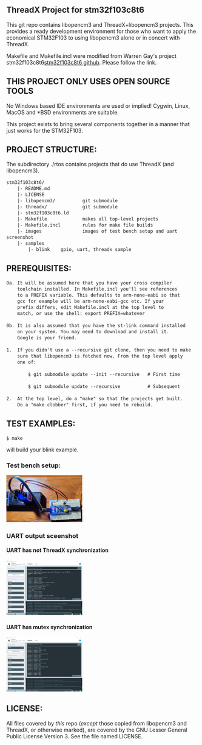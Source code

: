 ## ThreadX Project for stm32f103c8t6

This git repo contains libopencm3 and ThreadX+libopencm3 projects.
This provides a ready development environment for those who want to
apply the economical STM32F103 to using libopencm3 alone or in
concert with ThreadX.

Makefile and Makefile.incl were modified from Warren Gay's project stm32f103c8t6[stm32f103c8t6 github](https://github.com/ve3wwg/stm32f103c8t6). Please follow the link.

## THIS PROJECT ONLY USES OPEN SOURCE TOOLS

No Windows based IDE environments are used or implied! Cygwin, Linux,
MacOS and \*BSD environments are suitable.

This project exists to bring several components together in a manner
that just works for the STM32F103.

## PROJECT STRUCTURE:

The subdirectory ./rtos contains projects that do use ThreadX (and
libopencm3).

    stm32f103c8t6/
        |- README.md
        |- LICENSE
        |- libopencm3/          git submodule
        |- threadx/             git submodule
        |- stm32f103c8t6.ld
        |- Makefile             makes all top-level projects
        |- Makefile.incl        rules for make file builds
        |- images               images of test bench setup and uart screenshot
        |- samples
            |- blink    gpio, uart, threadx sample

## PREREQUISITES:

    0a. It will be assumed here that you have your cross compiler
        toolchain installed. In Makefile.incl you'll see references
        to a PREFIX variable. This defaults to arm-none-eabi so that
        gcc for example will be arm-none-eabi-gcc etc. If your
        prefix differs, edit Makefile.incl at the top level to
        match, or use the shell: export PREFIX=whatever

    0b. It is also assumed that you have the st-link command installed
        on your system. You may need to download and install it.
        Google is your friend.

    1.  If you didn't use a --recursive git clone, then you need to make
        sure that libopencm3 is fetched now. From the top level apply
        one of:

            $ git submodule update --init --recursive   # First time

            $ git submodule update --recursive          # Subsequent

    2.  At the top level, do a "make" so that the projects get built.
        Do a "make clobber" first, if you need to rebuild.

## TEST EXAMPLES:

    $ make

will build your blink example.

### Test bench setup:

<img src="images/bluepill_ThreadX_blink.jpg" alt="test bench set up" width="200"/>

### UART output sceenshot

#### UART has not ThreadX synchronization

<img src="images/blink_without_sync.png" alt="uart output (no ThreadX synch)" width="200"/>

#### UART has mutex synchronization

<img src="images/blink_uart_sync.png" alt="uart output (no ThreadX synch)" width="200"/>

## LICENSE:

All files covered by _this_ repo (_except_ those copied from libopencm3
and ThreadX, or otherwise marked), are covered by the GNU Lesser
General Public License Version 3. See the file named LICENSE.
